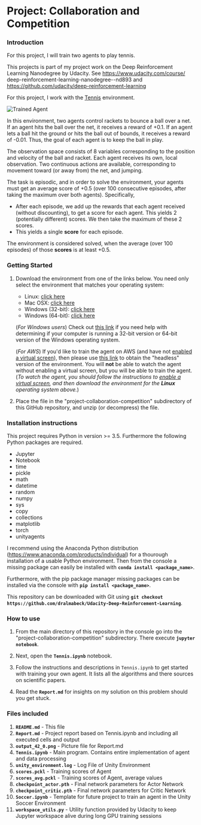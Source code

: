 [//]: # (Image References)

[image1]: https://user-images.githubusercontent.com/10624937/42135623-e770e354-7d12-11e8-998d-29fc74429ca2.gif "Trained Agent"

# Project: Collaboration and Competition

### Introduction

For this project, I will train two agents to play tennis.

This projects is part of my project work on the Deep Reinforcement Learning Nanodegree by Udacity. See https://www.udacity.com/course/ deep-reinforcement-learning-nanodegree--nd893 and https://github.com/udacity/deep-reinforcement-learning

For this project, I work with the [Tennis](https://github.com/Unity-Technologies/ml-agents/blob/master/docs/Learning-Environment-Examples.md#tennis) environment.

![Trained Agent][image1]

In this environment, two agents control rackets to bounce a ball over a net. If an agent hits the ball over the net, it receives a reward of +0.1.  If an agent lets a ball hit the ground or hits the ball out of bounds, it receives a reward of -0.01.  Thus, the goal of each agent is to keep the ball in play.

The observation space consists of 8 variables corresponding to the position and velocity of the ball and racket. Each agent receives its own, local observation.  Two continuous actions are available, corresponding to movement toward (or away from) the net, and jumping. 

The task is episodic, and in order to solve the environment, your agents must get an average score of +0.5 (over 100 consecutive episodes, after taking the maximum over both agents). Specifically,

- After each episode, we add up the rewards that each agent received (without discounting), to get a score for each agent. This yields 2 (potentially different) scores. We then take the maximum of these 2 scores.
- This yields a single **score** for each episode.

The environment is considered solved, when the average (over 100 episodes) of those **scores** is at least +0.5.

### Getting Started

1. Download the environment from one of the links below.  You need only select the environment that matches your operating system:
    - Linux: [click here](https://s3-us-west-1.amazonaws.com/udacity-drlnd/P3/Tennis/Tennis_Linux.zip)
    - Mac OSX: [click here](https://s3-us-west-1.amazonaws.com/udacity-drlnd/P3/Tennis/Tennis.app.zip)
    - Windows (32-bit): [click here](https://s3-us-west-1.amazonaws.com/udacity-drlnd/P3/Tennis/Tennis_Windows_x86.zip)
    - Windows (64-bit): [click here](https://s3-us-west-1.amazonaws.com/udacity-drlnd/P3/Tennis/Tennis_Windows_x86_64.zip)
    
    (_For Windows users_) Check out [this link](https://support.microsoft.com/en-us/help/827218/how-to-determine-whether-a-computer-is-running-a-32-bit-version-or-64) if you need help with determining if your computer is running a 32-bit version or 64-bit version of the Windows operating system.

    (_For AWS_) If you'd like to train the agent on AWS (and have not [enabled a virtual screen](https://github.com/Unity-Technologies/ml-agents/blob/master/docs/Training-on-Amazon-Web-Service.md)), then please use [this link](https://s3-us-west-1.amazonaws.com/udacity-drlnd/P3/Tennis/Tennis_Linux_NoVis.zip) to obtain the "headless" version of the environment.  You will **not** be able to watch the agent without enabling a virtual screen, but you will be able to train the agent.  (_To watch the agent, you should follow the instructions to [enable a virtual screen](https://github.com/Unity-Technologies/ml-agents/blob/master/docs/Training-on-Amazon-Web-Service.md), and then download the environment for the **Linux** operating system above._)

2. Place the file in the "project-collaboration-competition" subdirectory of this GitHub repository, and unzip (or decompress) the file. 

### Installation instructions
 
 This project requires Python in version >= 3.5. Furthermore the following Python packages are required.
 
 - Jupyter
 - Notebook
 - time
 - pickle
 - math
 - datetime
 - random
 - numpy
 - sys
 - copy
 - collections
 - matplotlib
 - torch
 - unityagents
 
 I recommend using the Anaconda Python distribution (https://www.anaconda.com/products/individual) for a thourough installation of a usable Python environment. Then from the console a missing package can easily be installed with **`conda install <package_name>`**.
 
 Furthermore, with the pip package manager missing packages can be installed via the console with **`pip install <package_name>`**.
 
 This repository can be downloaded with Git using **`git checkout https://github.com/dralmabeck/Udacity-Deep-Reinforcement-Learning`**.
 
 ### How to use
 
 1. From the main directory of this repository in the console go into the "project-collaboration-competition" subdirectory. There execute **`jupyter notebook`**.
 
 2. Next, open the **`Tennis.ipynb`** notebook.
 
 3. Follow the instructions and descriptions in `Tennis.ipynb` to get started with training your own agent. It lists all the algorithms and there sources on scientific papers.
 
 4. Read the **`Report.md`** for insights on my solution on this problem should you get stuck.
 
 ### Files included
 
 1. **`README.md`** - This file
 2. **`Report.md`** - Project report based on Tennis.ipynb and including all executed cells and output
 3. **`output_42_0.png`** - Picture file for Report.md
 4. **`Tennis.ipynb`** - Main program. Contains entire implementation of agent and data processing
 5. **`unity_environment.log`** - Log File of Unity Environment
 6. **`scores.pckl`** - Training scores of Agent
 7. **`scores_avg.pckl`** - Training scores of Agent, average values
 8. **`checkpoint_actor.pth`** - Final network parameters for Actor Network
 9. **`checkpoint_critic.pth`** - Final network parameters for Critic Network
 10. **`Soccer.ipynb`** - Template for future project to train an agent in the Unity Soccer Environment
 11. **`workspace_utils.py`** - Utility function provided by Udacity to keep Jupyter workspace alive during long GPU training sessions
